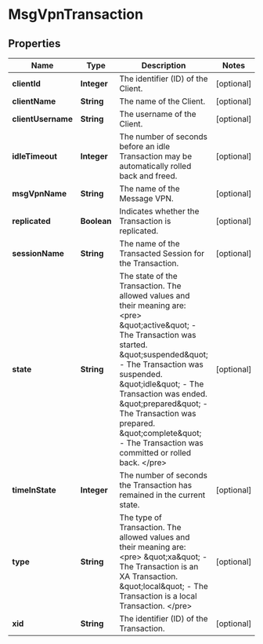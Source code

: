 
# MsgVpnTransaction

## Properties
Name | Type | Description | Notes
------------ | ------------- | ------------- | -------------
**clientId** | **Integer** | The identifier (ID) of the Client. |  [optional]
**clientName** | **String** | The name of the Client. |  [optional]
**clientUsername** | **String** | The username of the Client. |  [optional]
**idleTimeout** | **Integer** | The number of seconds before an idle Transaction may be automatically rolled back and freed. |  [optional]
**msgVpnName** | **String** | The name of the Message VPN. |  [optional]
**replicated** | **Boolean** | Indicates whether the Transaction is replicated. |  [optional]
**sessionName** | **String** | The name of the Transacted Session for the Transaction. |  [optional]
**state** | **String** | The state of the Transaction. The allowed values and their meaning are:  &lt;pre&gt; \&quot;active\&quot; - The Transaction was started. \&quot;suspended\&quot; - The Transaction was suspended. \&quot;idle\&quot; - The Transaction was ended. \&quot;prepared\&quot; - The Transaction was prepared. \&quot;complete\&quot; - The Transaction was committed or rolled back. &lt;/pre&gt;  |  [optional]
**timeInState** | **Integer** | The number of seconds the Transaction has remained in the current state. |  [optional]
**type** | **String** | The type of Transaction. The allowed values and their meaning are:  &lt;pre&gt; \&quot;xa\&quot; - The Transaction is an XA Transaction. \&quot;local\&quot; - The Transaction is a local Transaction. &lt;/pre&gt;  |  [optional]
**xid** | **String** | The identifier (ID) of the Transaction. |  [optional]



